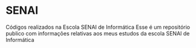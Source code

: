 # SENAI
Códigos realizados na Escola SENAI de Informática 
Esse é um repositório publico com informações relativas aos meus estudos da escola SENAI de Informática 

